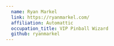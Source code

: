 ```yaml
---
  name: Ryan Markel
  link: https://ryanmarkel.com/
  affiliation: Automattic
  occupation_title: VIP Pinball Wizard
  github: ryanmarkel
---
```

